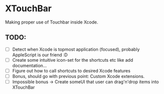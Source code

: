 # XTouchBar
Making proper use of Touchbar inside Xcode. 


## TODO: 
- [ ] Detect when Xcode is topmost application (focused), probably AppleScript is our friend :D 
- [ ] Create some intuitive icon-set for the shortcuts etc like add documentation... 
- [ ] Figure out how to call shortcuts to desired Xcode features 
- [ ] Bonus, should go with previous point: Custom Xcode extensions.
- [ ] Impossible bonus -> Create someUI that user can drag'n'drop items into XTouchBar
